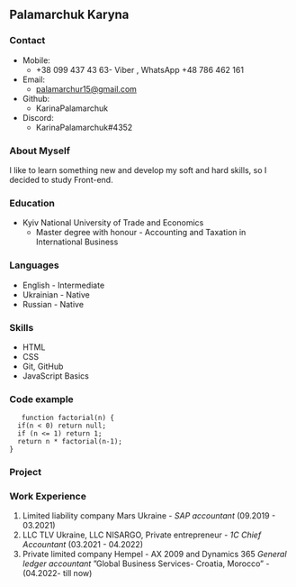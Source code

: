 ## Palamarchuk Karyna ##


### Contact ###
* Mobile:
    + +38 099 437 43 63- Viber , WhatsApp +48 786 462 161  
*  Email:
    + palamarchur15@gmail.com
 * Github: 
    + KarinaPalamarchuk
* Discord:
    + KarinaPalamarchuk#4352


### About Myself ###
I like to learn something new and develop my soft and hard skills, so I decided to study Front-end. 

### Education ###
* Kyiv National University of Trade and Economics 
    + Master degree with honour - Accounting and Taxation in International Business

### Languages ###
* English - Intermediate
* Ukrainian - Native
* Russian - Native

### Skills ###
* HTML
* CSS
* Git, GitHub
* JavaScript Basics

### Code example ###

``` 
   function factorial(n) {
  if(n < 0) return null;
  if (n <= 1) return 1;
  return n * factorial(n-1);
}  

```
### Project ###


### Work Experience ###
1. Limited liability company Mars Ukraine - *SAP  accountant* (09.2019 - 03.2021) 
2. LLC TLV Ukraine, LLC NISARGO, Private entrepreneur -  *1C Chief Accountant* (03.2021 - 04.2022)
3. Private limited company Hempel - AX 2009 and Dynamics 365 *General ledger accountant* ”Global Business Services- Croatia, Morocco” - (04.2022- till now)
















